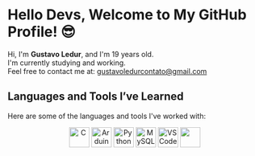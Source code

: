 
# Hello Devs, Welcome to My GitHub Profile! 😎

Hi, I'm **Gustavo Ledur**, and I'm 19 years old.\
I'm currently studying and working.\
Feel free to contact me at: [gustavoledurcontato@gmail.com](mailto:gustavoledurcontato@gmail.com)

## Languages and Tools I’ve Learned 

Here are some of the languages and tools I've worked with:

<div align="center">
  <img src="https://cdn.jsdelivr.net/gh/devicons/devicon@latest/icons/c/c-original.svg" width="40" height="40" alt="C"/>
  <img src="https://cdn.jsdelivr.net/gh/devicons/devicon@latest/icons/arduino/arduino-original-wordmark.svg" width="40" height="40" alt="Arduino"/>
  <img src="https://cdn.jsdelivr.net/gh/devicons/devicon@latest/icons/python/python-original-wordmark.svg" width="40" height="40" alt="Python"/>
  <img src="https://cdn.jsdelivr.net/gh/devicons/devicon@latest/icons/mysql/mysql-original-wordmark.svg" width="40" height="40" alt="MySQL"/>
  <img src="https://cdn.jsdelivr.net/gh/devicons/devicon@latest/icons/vscode/vscode-original.svg" width="40" height="40" alt="VSCode"/>  <img src="https://cdn.jsdelivr.net/gh/devicons/devicon@latest/icons/github/github-original.svg" width="40" height="40" />
          
</div>

          
          

         

